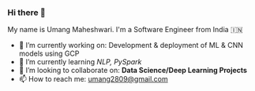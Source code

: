 ### Hi there 👋

My name is Umang Maheshwari. I'm a Software Engineer from India :india:

- 🔭 I’m currently working on: Development & deployment of ML & CNN models using GCP
- 🌱 I’m currently learning *NLP, PySpark*
- 👯 I’m looking to collaborate on: **Data Science/Deep Learning Projects**
- 📫 How to reach me: umang2809@gmail.com



